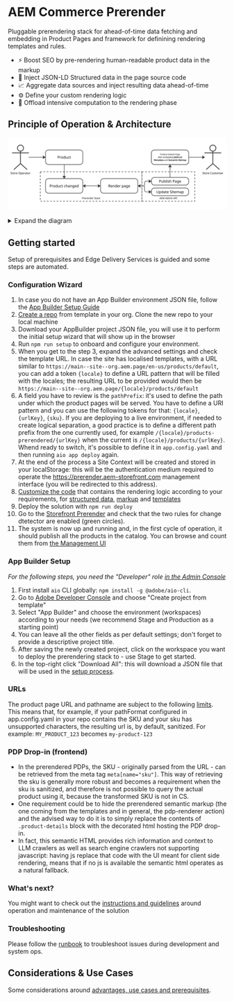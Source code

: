 # AEM Commerce Prerender

Pluggable prerendering stack for ahead-of-time data fetching and embedding in Product Pages and framework for definining rendering templates and rules.

* ⚡️ Boost SEO by pre-rendering human-readable product data in the markup
* 💉 Inject JSON-LD Structured data in the page source code
* 📈 Aggregate data sources and inject resulting data ahead-of-time
* ⚙️ Define your custom rendering logic
* 🧠 Offload intensive computation to the rendering phase

## Principle of Operation & Architecture

![Principle of Operation](/docs/principle-of-operation.jpg)

<details>
  <summary>Expand the diagram</summary>

  ![Architecture](/docs/architecture-overview.jpg)

</details>

## Getting started

  Setup of prerequisites and Edge Delivery Services is guided and some steps are automated.

### Configuration Wizard

  1. In case you do not have an App Builder environment JSON file, follow the [App Builder Setup Guide](#app-builder-setup)
  1. [Create a repo](https://github.com/new?template_name=aem-commerce-prerender&template_owner=adobe-rnd) from template in your org. Clone the new repo to your local machine
  1. Download your AppBuilder project JSON file, you will use it to perform the initial setup wizard that will show up in the browser
  1. Run `npm run setup` to onboard and configure your environment.
  1. When you get to the step 3, expand the advanced settings and check the template URL. In case the site has localised templates, with a URL similar to `https://main--site--org.aem.page/en-us/products/default`, you can add a token `{locale}` to define a URL pattern that will be filled with the locales; the resulting URL to be provided would then be `https://main--site--org.aem.page/{locale}/products/default`
  1. A field you have to review is the `pathPrefix`: it's used to define the path under which the product pages will be served. You have to define a URI pattern and you can use the following tokens for that: `{locale}`, `{urlKey}`, `{sku}`. If you are deploying to a live environment, if needed to create logical separation, a good practice is to define a different path prefix from the one currently used, for example `/{locale}/products-prerendered/{urlKey}` when the current is `/{locale}/products/{urlKey}`. Whend ready to switch, it's possible to define it in `app.config.yaml` and then running `aio app deploy` again.
  1. At the end of the process a Site Context will be created and stored in your localStorage: this will be the authentication medium required to operate the <https://prerender.aem-storefront.com> management interface (you will be redirected to this address).
  1. [Customize the code](/docs/CUSTOMIZE.md) that contains the rendering logic according to your requirements, for [structured data](/actions/pdp-renderer/ldJson.js), [markup](/actions/pdp-renderer/render.js) and [templates](https://github.com/adobe-rnd/aem-commerce-prerender/tree/main/actions/pdp-renderer/templates)
  1. Deploy the solution with `npm run deploy`
  1. Go to the [Storefront Prerender](https://prerender.aem-storefront.com/#/change-detector) and check that the two rules for change dtetector are enabled (green circles).
  1. The system is now up and running and, in the first cycle of operation, it should publish all the products in the catalog. You can browse and count them from [the Management UI](https://prerender.aem-storefront.com/#/products)

### App Builder Setup

_For the following steps, you need the "Developer" role [in the Admin Console](https://helpx.adobe.com/enterprise/using/manage-developers.html)_

  1. First install `aio` CLI globally: `npm install -g @adobe/aio-cli`.
  1. Go to [Adobe Developer Console](https://developer.adobe.com/console) and choose "Create project from template"
  1. Select "App Builder" and choose the environment (workspaces) according to your needs (we recommend Stage and Production as a starting point)
  1. You can leave all the other fields as per default settings; don't forget to provide a descriptive project title.
  1. After saving the newly created project, click on the workspace you want to deploy the prerendering stack to - use Stage to get started.
  1. In the top-right click "Download All": this will download a JSON file that will be used in the [setup process](#configuration-wizard).

### URLs

The product page URL and pathname are subject to the following [limits](https://www.aem.live/docs/limits#document-naming).
This means that, for example, if your pathFormat configured in app.config.yaml in your repo contains the SKU and your sku has unsupported characters, the resulting url is, by default, sanitized. For example: `MY_PRODUCT_123` becomes `my-product-123`

### PDP Drop-in (frontend)

* In the prerendered PDPs, the SKU - originally parsed from the URL - can be retrieved from the meta tag `meta[name="sku"]`. This way of retrieving the sku is generally more robust and becomes a requirement when the sku is sanitized, and therefore is not possible to query the actual product using it, because the transformed SKU is not in CS.
* One requirement could be to hide the prerendered semantic markup (the one coming from the templates and in general, the pdp-renderer action) and the advised way to do it is to simply replace the contents of `.product-details` block with the decorated html hosting the PDP drop-in.
* In fact, this semantic HTML provides rich information and context to LLM crawlers as well as search engine crawlers not supporting javascript: having js replace that code with the UI meant for client side rendering, means that if no js is available the semantic html operates as a natural fallback.

### What's next?

 You might want to check out the [instructions and guidelines](/docs/POST-SETUP.md) around operation and maintenance of the solution

### Troubleshooting

Please follow the [runbook](/docs/RUNBOOK.md) to troubleshoot issues during development and system ops.

## Considerations & Use Cases

Some considerations around [advantages, use cases and prerequisites](/docs/USE-CASES.md).
